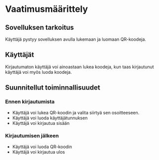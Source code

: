 # Vaatimusmäärittely

## Sovelluksen tarkoitus
Käyttäjä pystyy sovelluksen avulla lukemaan ja luomaan QR-koodeja.

## Käyttäjät
Kirjautumaton käyttäjä voi ainoastaan lukea koodeja, kun taas kirjautunut käyttäjä voi myös luoda koodeja.

## Suunnitellut toiminnallisuudet

### Ennen kirjautumista
* Käyttäjä voi lukea QR-koodin ja valita siirtyä sen osoitteeseen.
* Käyttäjä voi luoda käyttäjätunnuksen
* Käyttäjä voi kirjautua sisään

### Kirjautumisen jälkeen
* Käyttäjä voi luoda QR-koodin
* Käyttäjä voi kirjautua ulos
